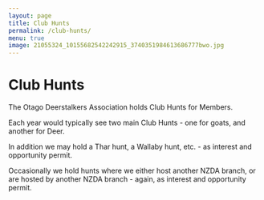 ```yaml
---
layout: page
title: Club Hunts
permalink: /club-hunts/
menu: true
image: 21055324_10155682542242915_3740351984613686777bwo.jpg
---
```

# Club Hunts

The Otago Deerstalkers Association holds Club Hunts for Members.

Each year would typically see two main Club Hunts - one for goats, and another for Deer.

In addition we may hold a Thar hunt, a Wallaby hunt, etc. - as interest and opportunity permit.

Occasionally we hold hunts where we either host another NZDA branch, or are hosted by another NZDA branch - again, as interest and opportunity permit. 


